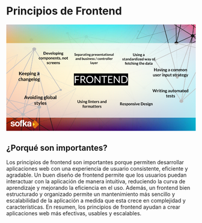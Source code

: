 # Principios de Frontend
![Principios de frontend](assets/pri_frontend.png)

## ¿Porqué son importantes?

Los principios de frontend son importantes porque permiten desarrollar aplicaciones web con una experiencia de usuario consistente, eficiente y agradable. Un buen diseño de frontend permite que los usuarios puedan interactuar con la aplicación de manera intuitiva, reduciendo la curva de aprendizaje y mejorando la eficiencia en el uso. Además, un frontend bien estructurado y organizado permite un mantenimiento más sencillo y escalabilidad de la aplicación a medida que esta crece en complejidad y características. En resumen, los principios de frontend ayudan a crear aplicaciones web más efectivas, usables y escalables.